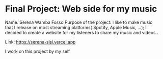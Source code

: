 # Final Project: Web side for my music
Name: Serena Wamba Fosso 
Purpose of the project: I like to make music that I release on most streaming platforms( Spotify, Apple Music, ...); I decided to create a website for my listeners to share my music and videos..

Link: https://serena-sisi.vercel.app


I work on this project by my self 
